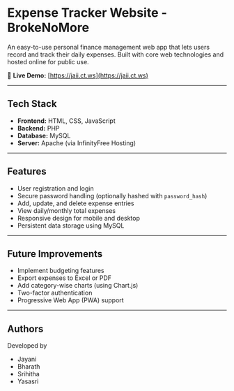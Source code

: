 # Expense Tracker Website - BrokeNoMore

An easy-to-use personal finance management web app that lets users record and track their daily expenses. Built with core web technologies and hosted online for public use.

🔗 **Live Demo:** [https://jaii.ct.ws](https://jaii.ct.ws)

---

## Tech Stack

- **Frontend:** HTML, CSS, JavaScript  
- **Backend:** PHP  
- **Database:** MySQL  
- **Server:** Apache (via InfinityFree Hosting)

---

## Features

- User registration and login
- Secure password handling (optionally hashed with `password_hash`)
- Add, update, and delete expense entries
- View daily/monthly total expenses
- Responsive design for mobile and desktop
- Persistent data storage using MySQL

---



## Future Improvements

- Implement budgeting features
- Export expenses to Excel or PDF
- Add category-wise charts (using Chart.js)
- Two-factor authentication
- Progressive Web App (PWA) support

---

## Authors

Developed by 

- Jayani
- Bharath
- Srihitha
- Yasasri


